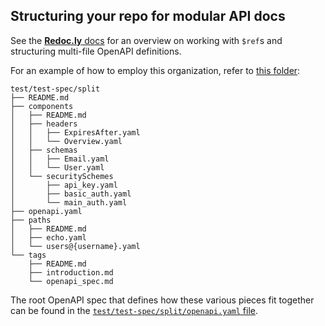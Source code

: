 ## Structuring your repo for modular API docs

See the [**Redoc.ly** docs](https://redoc.ly/docs/resources/multi-file-definitions/) for an overview on working with `$ref`s and structuring multi-file OpenAPI definitions.

For an example of how to employ this organization, refer to [this folder](../test/test-spec/split):

```
test/test-spec/split
├── README.md
├── components
│   ├── README.md
│   ├── headers
│   │   ├── ExpiresAfter.yaml
│   │   └── Overview.yaml
│   ├── schemas
│   │   ├── Email.yaml
│   │   └── User.yaml
│   └── securitySchemes
│       ├── api_key.yaml
│       ├── basic_auth.yaml
│       └── main_auth.yaml
├── openapi.yaml
├── paths
│   ├── README.md
│   ├── echo.yaml
│   └── users@{username}.yaml
└── tags
    ├── README.md
    ├── introduction.md
    └── openapi_spec.md
```

The root OpenAPI spec that defines how these various pieces fit together can be found in the [`test/test-spec/split/openapi.yaml` file](../../test/test-spec/split/openapi.yaml). 
